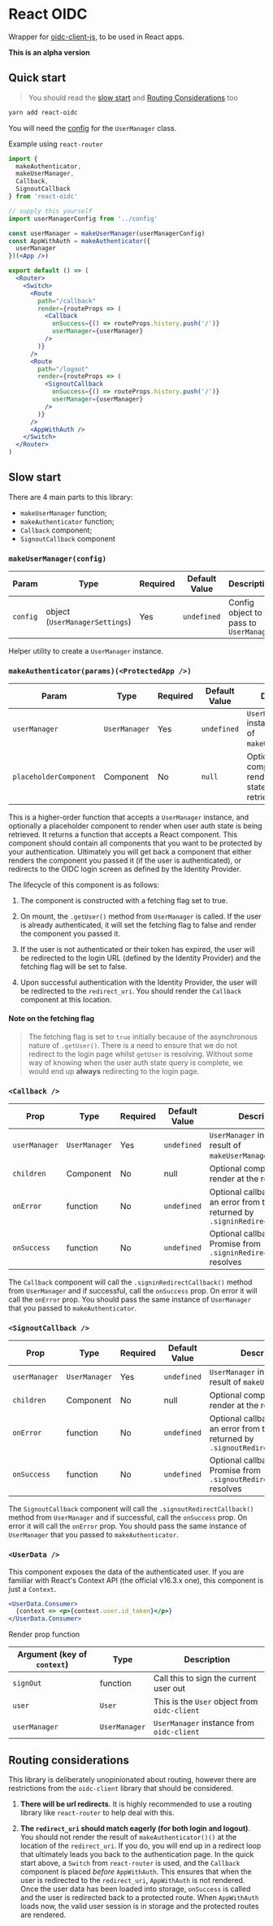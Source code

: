 # React OIDC

Wrapper for [oidc-client-js](https://github.com/IdentityModel/oidc-client-js), to be used in React apps.

**This is an alpha version**

## Quick start

> You should read the [slow start](https://github.com/thchia/react-oidc#slow-start) and [Routing Considerations](https://github.com/thchia/react-oidc#routing-considerations) too

```bash
yarn add react-oidc
```

You will need the [config](https://github.com/IdentityModel/oidc-client-js/wiki#configuration) for the `UserManager` class.

Example using `react-router`

```jsx
import {
  makeAuthenticator,
  makeUserManager,
  Callback,
  SignoutCallback
} from 'react-oidc'

// supply this yourself
import userManagerConfig from '../config'

const userManager = makeUserManager(userManagerConfig)
const AppWithAuth = makeAuthenticator({
  userManager
})(<App />)

export default () => (
  <Router>
    <Switch>
      <Route
        path="/callback"
        render={routeProps => (
          <Callback
            onSuccess={() => routeProps.history.push('/')}
            userManager={userManager}
          />
        )}
      />
      <Route
        path="/logout"
        render={routeProps => (
          <SignoutCallback
            onSuccess={() => routeProps.history.push('/')}
            userManager={userManager}
          />
        )}
      />
      <AppWithAuth />
    </Switch>
  </Router>
)
```

## Slow start

There are 4 main parts to this library:

- `makeUserManager` function;
- `makeAuthenticator` function;
- `Callback` component;
- `SignoutCallback` component

### `makeUserManager(config)`

| Param    | Type                           | Required | Default Value | Description                            |
| -------- | ------------------------------ | -------- | ------------- | -------------------------------------- |
| `config` | object (`UserManagerSettings`) | Yes      | `undefined`   | Config object to pass to `UserManager` |

Helper utility to create a `UserManager` instance.

### `makeAuthenticator(params)(<ProtectedApp />)`

| Param                  | Type          | Required | Default Value | Description                                                      |
| ---------------------- | ------------- | -------- | ------------- | ---------------------------------------------------------------- |
| `userManager`          | `UserManager` | Yes      | `undefined`   | `UserManager` instance (the result of `makeUserManager()`)       |
| `placeholderComponent` | Component     | No       | `null`        | Optional component to render while auth state is being retrieved |

This is a higher-order function that accepts a `UserManager` instance, and optionally a placeholder component to render when user auth state is being retrieved. It returns a function that accepts a React component. This component should contain all components that you want to be protected by your authentication. Ultimately you will get back a component that either renders the component you passed it (if the user is authenticated), or redirects to the OIDC login screen as defined by the Identity Provider.

The lifecycle of this component is as follows:

1.  The component is constructed with a fetching flag set to true.

2.  On mount, the `.getUser()` method from `UserManager` is called. If the user is already authenticated, it will set the fetching flag to false and render the component you passed it.

3.  If the user is not authenticated or their token has expired, the user will be redirected to the login URL (defined by the Identity Provider) and the fetching flag will be set to false.

4.  Upon successful authentication with the Identity Provider, the user will be redirected to the `redirect_uri`. You should render the `Callback` component at this location.

#### Note on the fetching flag

> The fetching flag is set to `true` initially because of the asynchronous nature of `.getUser()`. There is a need to ensure that we do not redirect to the login page whilst `getUser` is resolving. Without some way of knowing when the user auth state query is complete, we would end up **always** redirecting to the login page.

### `<Callback />`

| Prop          | Type          | Required | Default Value | Description                                                                                     |
| ------------- | ------------- | -------- | ------------- | ----------------------------------------------------------------------------------------------- |
| `userManager` | `UserManager` | Yes      | `undefined`   | `UserManager` instance (the result of `makeUserManager()`)                                      |
| `children`    | Component     | No       | null          | Optional component to render at the redirect page                                               |
| `onError`     | function      | No       | `undefined`   | Optional callback if there is an error from the Promise returned by `.signinRedirectCallback()` |
| `onSuccess`   | function      | No       | `undefined`   | Optional callback when the Promise from `.signinRedirectCallback()` resolves                    |

The `Callback` component will call the `.signinRedirectCallback()` method from `UserManager` and if successful, call the `onSuccess` prop. On error it will call the `onError` prop. You should pass the same instance of `UserManager` that you passed to `makeAuthenticator`.

### `<SignoutCallback />`

| Prop          | Type          | Required | Default Value | Description                                                                                      |
| ------------- | ------------- | -------- | ------------- | ------------------------------------------------------------------------------------------------ |
| `userManager` | `UserManager` | Yes      | `undefined`   | `UserManager` instance (the result of `makeUserManager()`)                                       |
| `children`    | Component     | No       | null          | Optional component to render at the redirect page                                                |
| `onError`     | function      | No       | `undefined`   | Optional callback if there is an error from the Promise returned by `.signoutRedirectCallback()` |
| `onSuccess`   | function      | No       | `undefined`   | Optional callback when the Promise from `.signoutRedirectCallback()` resolves                    |

The `SignoutCallback` component will call the `.signoutRedirectCallback()` method from `UserManager` and if successful, call the `onSuccess` prop. On error it will call the `onError` prop. You should pass the same instance of `UserManager` that you passed to `makeAuthenticator`.

### `<UserData />`

This component exposes the data of the authenticated user. If you are familiar with React's Context API (the official v16.3.x one), this component is just a `Context`.

```jsx
<UserData.Consumer>
  {context => <p>{context.user.id_token}</p>}
</UserData.Consumer>
```

Render prop function

| Argument (key of `context`) | Type          | Description                                  |
| --------------------------- | ------------- | -------------------------------------------- |
| `signOut`                   | function      | Call this to sign the current user out       |
| `user`                      | `User`        | This is the `User` object from `oidc-client` |
| `userManager`               | `UserManager` | `UserManager` instance from `oidc-client`    |

## Routing considerations

This library is deliberately unopinionated about routing, however there are restrictions from the `oidc-client` library that should be considered.

1.  **There will be url redirects**. It is highly recommended to use a routing library like `react-router` to help deal with this.

2.  **The `redirect_uri` should match eagerly (for both login and logout)**. You should not render the result of `makeAuthenticator()()` at the location of the `redirect_uri`. If you do, you will end up in a redirect loop that ultimately leads you back to the authentication page. In the quick start above, a `Switch` from `react-router` is used, and the `Callback` component is placed _before_ `AppWithAuth`. This ensures that when the user is redirected to the `redirect_uri`, `AppWithAuth` is not rendered. Once the user data has been loaded into storage, `onSuccess` is called and the user is redirected back to a protected route. When `AppWithAuth` loads now, the valid user session is in storage and the protected routes are rendered.

